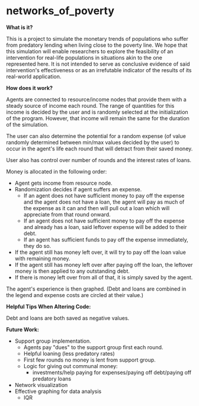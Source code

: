 # networks_of_poverty
**What is it?**

This is a project to simulate the monetary trends of populations who suffer from predatory lending when living close to the poverty line. We hope that this simulation will enable researchers to explore the feasibility of an intervention for real-life populations in situations akin to the one represented here. It is not intended to serve as conclusive evidence of said intervention's effectiveness or as an irrefutable indicator of the results of its real-world application.

**How does it work?**

Agents are connected to resource/income nodes that provide them with a steady source of income each round. The range of quantities for this income is decided by the user and is randomly selected at the initialization of the program. However, that income will remain the same for the duration of the simulation.

The user can also determine the potential for a random expense (of value randomly determined between min/max values decided by the user) to occur in the agent's life each round that will detract from their saved money. 

User also has control over number of rounds and the interest rates of loans.

Money is allocated in the following order:
- Agent gets income from resource node.
- Randomization decides if agent suffers an expense.
    - If an agent does not have sufficient money to pay off the expense and the agent does not have a loan, the agent will pay as much of the expense as it can and then will pull out a loan which will appreciate from that round onward.
    - If an agent does not have sufficient money to pay off the expense and already has a loan, said leftover expense will be added to their debt.
    - If an agent has sufficient funds to pay off the expense immediately, they do so.
- If the agent still has money left over, it will try to pay off the loan value with remaining money.
- If the agent still has money left over after paying off the loan, the leftover money is then applied to any outstanding debt.
- If there is money left over from all of that, it is simply saved by the agent.

The agent's experience is then graphed. (Debt and loans are combined in the legend and expense costs are circled at their value.)

**Helpful Tips When Altering Code:**

Debt and loans are both saved as negative values.

**Future Work:**

- Support group implementation.
    - Agents pay "dues" to the support group first each round.
    - Helpful loaning (less predatory rates)
    - First few rounds no money is lent from support group.
    - Logic for giving out communal money:
        - investments/help paying for expenses/paying off debt/paying off predatory loans
- Network visualization
- Effective graphing for data analysis
    - IQR